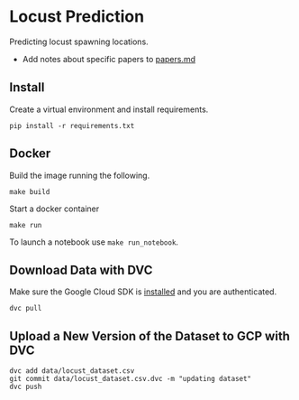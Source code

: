 # Locust Prediction

Predicting locust spawning locations.

- Add notes about specific papers to [papers.md](./papers.md)

## Install

Create a virtual environment and install requirements.

```
pip install -r requirements.txt
```

## Docker

Build the image running the following.

```
make build
```

Start a docker container

```
make run
```

To launch a notebook use `make run_notebook`.
## Download Data with DVC

Make sure the Google Cloud SDK is [installed](https://cloud.google.com/sdk/docs/install) and you are authenticated.

```
dvc pull
```

## Upload a New Version of the Dataset to GCP with DVC

```
dvc add data/locust_dataset.csv
git commit data/locust_dataset.csv.dvc -m "updating dataset"
dvc push
```
